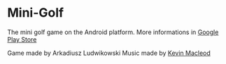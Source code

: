# Mini-Golf
The mini golf game on the Android platform.
More informations in [Google Play Store](https://play.google.com/store/apps/details?id=com.ArkadiuszLudwikowski.MiniGolf)

Game made by Arkadiusz Ludwikowski
Music made by [Kevin Macleod](https://incompetech.com/)

